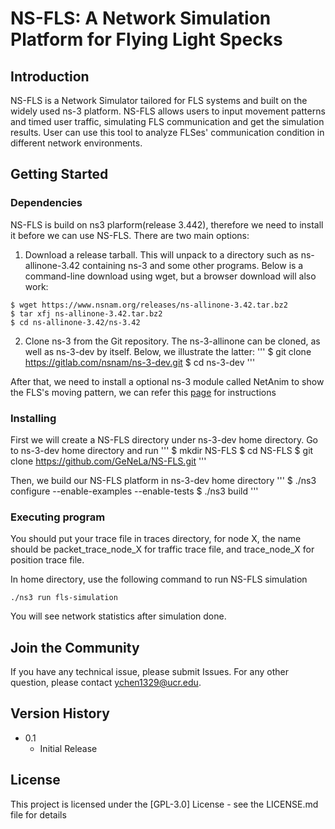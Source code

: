 # NS-FLS: A Network Simulation Platform for Flying Light Specks

## Introduction

NS-FLS is a Network Simulator tailored for FLS systems and built on the widely used ns-3 platform. NS-FLS allows users to input movement patterns and timed user traffic, simulating FLS communication and get the simulation results. User can use this tool to analyze FLSes' communication condition in different network environments.

## Getting Started

### Dependencies

NS-FLS is build on ns3 plarform(release 3.442), therefore we need to install it before we can use NS-FLS.
There are two main options:

1. Download a release tarball. This will unpack to a directory such as ns-allinone-3.42 containing ns-3 and some other programs. Below is a command-line download using wget, but a browser download will also work:

```
$ wget https://www.nsnam.org/releases/ns-allinone-3.42.tar.bz2
$ tar xfj ns-allinone-3.42.tar.bz2
$ cd ns-allinone-3.42/ns-3.42
```

2. Clone ns-3 from the Git repository. The ns-3-allinone can be cloned, as well as ns-3-dev by itself. Below, we illustrate the latter:
   '''
   $ git clone https://gitlab.com/nsnam/ns-3-dev.git
   $ cd ns-3-dev
   '''

After that, we need to install a optional ns-3 module called NetAnim to show the FLS's moving pattern, we can refer this [page](https://www.nsnam.org/wiki/NetAnim_3.107) for instructions

### Installing

First we will create a NS-FLS directory under ns-3-dev home directory. Go to ns-3-dev home directory and run
'''
$ mkdir NS-FLS
$ cd NS-FLS
$ git clone https://github.com/GeNeLa/NS-FLS.git
'''

Then, we build our NS-FLS platform in ns-3-dev home directory
'''
$ ./ns3 configure --enable-examples --enable-tests
$ ./ns3 build
'''

### Executing program

You should put your trace file in traces directory, for node X, the name should be packet_trace_node_X for traffic trace file, and trace_node_X for position trace file.

In home directory, use the following command to run NS-FLS simulation

```
./ns3 run fls-simulation
```

You will see network statistics after simulation done.

## Join the Community

If you have any technical issue, please submit Issues. For any other question, please contact ychen1329@ucr.edu.

## Version History

- 0.1
  - Initial Release

## License

This project is licensed under the [GPL-3.0] License - see the LICENSE.md file for details
